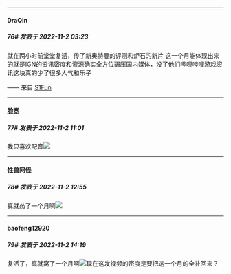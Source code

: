 

*****

####  DraQin  
##### 76#       发表于 2022-11-2 03:23

就在两小时前堂堂复活，传了新奥特曼的评测和炉石的新片
这一个月能体现出来的就是IGN的资讯密度和资源确实全方位碾压国内媒体，没了他们哔哩哔哩游戏资讯这块真的少了很多人气和乐子

—— 来自 [S1Fun](https://s1fun.koalcat.com)



*****

####  脸宽  
##### 77#       发表于 2022-11-2 11:01

我只喜欢配音<img src="https://static.saraba1st.com/image/smiley/face2017/067.png" referrerpolicy="no-referrer">



*****

####  性兽阿怪  
##### 78#       发表于 2022-11-2 12:55

真就怂了一个月啊<img src="https://static.saraba1st.com/image/smiley/face2017/068.png" referrerpolicy="no-referrer">



*****

####  baofeng12920  
##### 79#       发表于 2022-11-2 14:19

复活了，真就窝了一个月啊<img src="https://static.saraba1st.com/image/smiley/face2017/180.png" referrerpolicy="no-referrer">现在这发视频的密度是要把这一个月的全补回来？

